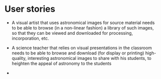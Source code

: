 # User stories

* A visual artist that uses astronomical images for source material needs to be able to browse (in a non-linear fashion) a library of such images, so that they can be viewed and downloaded for processing, incorporation, etc.

* A science teacher that relies on visual presentations in the classroom needs to be able to browse and download (for display or printing) high-quality, interesting astronomical images to share with his students, to heighten the appeal of astronomy to the students

*